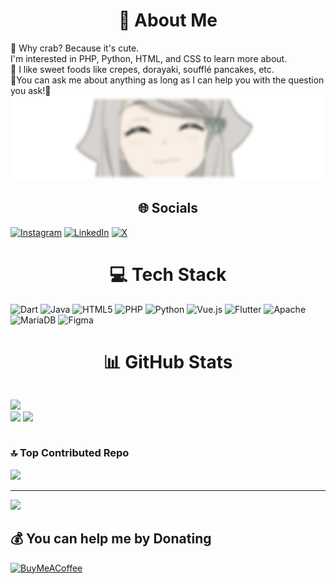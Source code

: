 <h1 align="center">💫 About Me</h1>
🦀 Why crab? Because it's cute. <br>I'm interested in PHP, Python, HTML, and CSS to learn more about. <br>🍰 I like sweet foods like crepes, dorayaki, soufflé pancakes, etc.<br>🐚You can ask me about anything as long as I can help you with the question you ask!🐳

<img src=kanio.png>

<h2 align="center">🌐 Socials</h2>

[![Instagram](https://img.shields.io/badge/Instagram-%23E4405F.svg?logo=Instagram&logoColor=white)](https://instagram.com/ripaaf_) [![LinkedIn](https://img.shields.io/badge/LinkedIn-%230077B5.svg?logo=linkedin&logoColor=white)](https://linkedin.com/in/yusarinn) [![X](https://img.shields.io/badge/X-black.svg?logo=X&logoColor=white)](https://x.com/myusufrifa) 


<h1 align="center">💻 Tech Stack</h1>

![Dart](https://img.shields.io/badge/dart-%230175C2.svg?style=for-the-badge&logo=dart&logoColor=white) ![Java](https://img.shields.io/badge/java-%23ED8B00.svg?style=for-the-badge&logo=openjdk&logoColor=white) ![HTML5](https://img.shields.io/badge/html5-%23E34F26.svg?style=for-the-badge&logo=html5&logoColor=white) ![PHP](https://img.shields.io/badge/php-%23777BB4.svg?style=for-the-badge&logo=php&logoColor=white) ![Python](https://img.shields.io/badge/python-3670A0?style=for-the-badge&logo=python&logoColor=ffdd54) ![Vue.js](https://img.shields.io/badge/vue.js-%2335495e.svg?style=for-the-badge&logo=vuedotjs&logoColor=%234FC08D) ![Flutter](https://img.shields.io/badge/Flutter-%2302569B.svg?style=for-the-badge&logo=Flutter&logoColor=white) ![Apache](https://img.shields.io/badge/apache-%23D42029.svg?style=for-the-badge&logo=apache&logoColor=white) ![MariaDB](https://img.shields.io/badge/MariaDB-003545?style=for-the-badge&logo=mariadb&logoColor=white) ![Figma](https://img.shields.io/badge/figma-%23F24E1E.svg?style=for-the-badge&logo=figma&logoColor=white)

<h1 align="center">📊 GitHub Stats</h1>
<div style="display:flex;flex-direction:row;">

<img src="https://github-readme-stats.vercel.app/api?username=ripaaf&theme=radical&hide_border=false&include_all_commits=false&count_private=false"><br/>
<img src="https://github-readme-streak-stats.herokuapp.com/?user=ripaaf&theme=radical&hide_border=false">
<img src="https://github-readme-stats.vercel.app/api/top-langs/?username=ripaaf&theme=radical&hide_border=false&include_all_commits=false&count_private=false&layout=compact">

</div>

### 🔝 Top Contributed Repo
![](https://github-contributor-stats.vercel.app/api?username=ripaaf&limit=5&theme=radical&combine_all_yearly_contributions=true)

---
[![](https://visitcount.itsvg.in/api?id=ripaaf&icon=0&color=5)](https://visitcount.itsvg.in)

  <h2>💰 You can help me by Donating</h2>
  
  [![BuyMeACoffee](https://img.shields.io/badge/Buy%20Me%20a%20Coffee-ffdd00?style=for-the-badge&logo=buy-me-a-coffee&logoColor=black)](https://buymeacoffee.com/https://buymeacoffee.com/yusarinn) 

  
